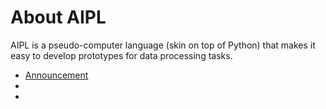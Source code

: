 # About AIPL

AIPL is a pseudo-computer language (skin on top of Python) that makes it easy to develop prototypes for data processing tasks.

- [Announcement](23-announcement.md)
- [](23-design.md)
- [](23-faq.md)
